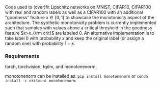 Code used to (over)fit Lipschitz networks on MNIST, CIFAR10, CIFAR100 with real and random labels as well as a CIFAR100 with an additional "goodness" feature $x\in [0,1]$ to showcase the monotonicity aspect of the architecture. The synthetic monotonicity problem is currently implemented such that samples with values above a critical threshold in the goodness feature $x>x_{\rm crit}$ are labeled 0. An alternative implementation is to take label 0 with probability $x$ and keep the original label (or assign a random one) with probability $1-x$.
### Requirements
torch, torchvision, tqdm, and monotonenorm.

monotonenorm can be installed as:
``pip install monotonenorm``
or 
``conda install -c okitouni monotonenorm``